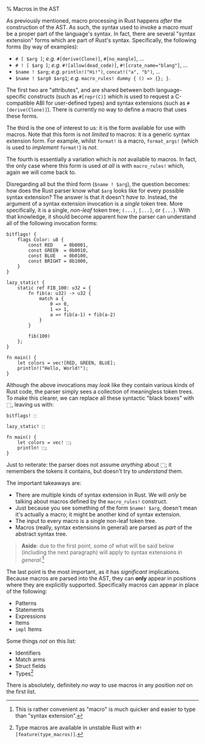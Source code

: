 % Macros in the AST

As previously mentioned, macro processing in Rust happens *after* the construction of the AST.  As such, the syntax used to invoke a macro *must* be a proper part of the language's syntax.  In fact, there are several "syntax extension" forms which are part of Rust's syntax.  Specifically, the following forms (by way of examples):

* `# [ $arg ]`; *e.g.* `#[derive(Clone)]`, `#[no_mangle]`, …
* `# ! [ $arg ]`; *e.g.* `#![allow(dead_code)]`, `#![crate_name="blang"]`, …
* `$name ! $arg`; *e.g.* `println!("Hi!")`, `concat!("a", "b")`, …
* `$name ! $arg0 $arg1`; *e.g.* `macro_rules! dummy { () => {}; }`.

The first two are "attributes", and are shared between both language-specific constructs (such as `#[repr(C)]` which is used to request a C-compatible ABI for user-defined types) and syntax extensions (such as `#[derive(Clone)]`).  There is currently no way to define a macro that uses these forms.

The third is the one of interest to us: it is the form available for use with macros.  Note that this form is not *limited* to macros: it is a generic syntax extension form.  For example, whilst `format!` is a macro, `format_args!` (which is used to *implement* `format!`) is *not*.

The fourth is essentially a variation which is *not* available to macros.  In fact, the only case where this form is used *at all* is with `macro_rules!` which, again we will come back to.

Disregarding all but the third form (`$name ! $arg`), the question becomes: how does the Rust parser know what `$arg` looks like for every possible syntax extension?  The answer is that it doesn't *have to*.  Instead, the argument of a syntax extension invocation is a *single* token tree.  More specifically, it is a single, *non-leaf* token tree; `(...)`, `[...]`, or `{...}`.  With that knowledge, it should become apparent how the parser can understand all of the following invocation forms:

```ignore
bitflags! {
    flags Color: u8 {
        const RED    = 0b0001,
        const GREEN  = 0b0010,
        const BLUE   = 0b0100,
        const BRIGHT = 0b1000,
    }
}

lazy_static! {
    static ref FIB_100: u32 = {
        fn fib(a: u32) -> u32 {
            match a {
                0 => 0,
                1 => 1,
                a => fib(a-1) + fib(a-2)
            }
        }

        fib(100)
    };
}

fn main() {
    let colors = vec![RED, GREEN, BLUE];
    println!("Hello, World!");
}
```

Although the above invocations may *look* like they contain various kinds of Rust code, the parser simply sees a collection of meaningless token trees.  To make this clearer, we can replace all these syntactic "black boxes" with ⬚, leaving us with:

```text
bitflags! ⬚

lazy_static! ⬚

fn main() {
    let colors = vec! ⬚;
    println! ⬚;
}
```

Just to reiterate: the parser does not assume *anything* about ⬚; it remembers the tokens it contains, but doesn't try to *understand* them.

The important takeaways are:

* There are multiple kinds of syntax extension in Rust.  We will *only* be talking about macros defined by the `macro_rules!` construct.
* Just because you see something of the form `$name! $arg`, doesn't mean it's actually a macro; it might be another kind of syntax extension.
* The input to every macro is a single non-leaf token tree.
* Macros (really, syntax extensions in general) are parsed as *part* of the abstract syntax tree.

> **Aside**: due to the first point, some of what will be said below (including the next paragraph) will apply to syntax extensions *in general*.[^writer-is-lazy]

[^writer-is-lazy]: This is rather convenient as "macro" is much quicker and easier to type than "syntax extension".

The last point is the most important, as it has *significant* implications.  Because macros are parsed into the AST, they can **only** appear in positions where they are explicitly supported.  Specifically macros can appear in place of the following:

* Patterns
* Statements
* Expressions
* Items
* `impl` Items

Some things *not* on this list:

* Identifiers
* Match arms
* Struct fields
* Types[^type-macros]

[^type-macros]: Type macros are available in unstable Rust with `#![feature(type_macros)]`.

There is absolutely, definitely *no way* to use macros in any position *not* on the first list.
